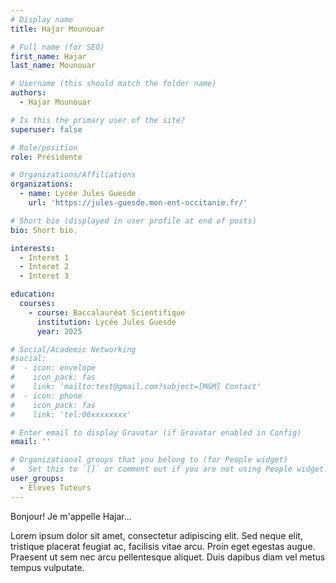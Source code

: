 ```yaml
---
# Display name
title: Hajar Mounouar

# Full name (for SEO)
first_name: Hajar
last_name: Mounouar

# Username (this should match the folder name)
authors:
  - Hajar Mounouar

# Is this the primary user of the site?
superuser: false

# Role/position
role: Présidente

# Organizations/Affiliations
organizations:
  - name: Lycée Jules Guesde
    url: 'https://jules-guesde.mon-ent-occitanie.fr/'

# Short bio (displayed in user profile at end of posts)
bio: Short bio.

interests:
  - Interet 1
  - Interet 2
  - Interet 3

education:
  courses:
    - course: Baccalauréat Scientifique
      institution: Lycée Jules Guesde
      year: 2025

# Social/Academic Networking
#social:
#  - icon: envelope
#    icon_pack: fas
#    link: 'mailto:test@gmail.com?subject=[M&M] Contact'
#  - icon: phone
#    icon_pack: fas
#    link: 'tel:06xxxxxxxx'

# Enter email to display Gravatar (if Gravatar enabled in Config)
email: ''

# Organizational groups that you belong to (for People widget)
#   Set this to `[]` or comment out if you are not using People widget.
user_groups:
  - Eleves Tuteurs
---
```


Bonjour! Je m'appelle Hajar...

Lorem ipsum dolor sit amet, consectetur adipiscing elit. Sed neque elit, tristique placerat feugiat ac, facilisis vitae arcu. Proin eget egestas augue. Praesent ut sem nec arcu pellentesque aliquet. Duis dapibus diam vel metus tempus vulputate.